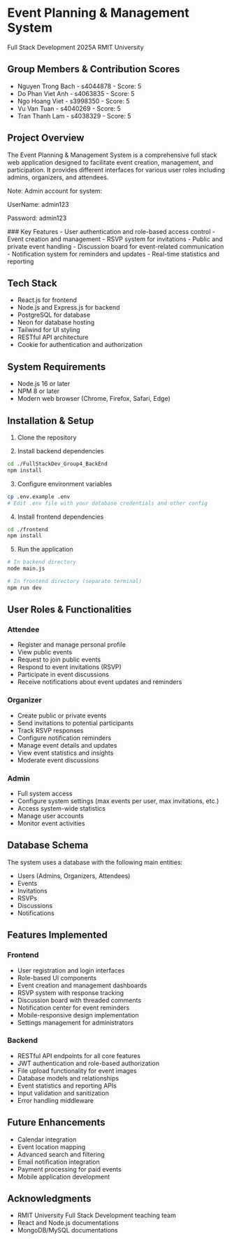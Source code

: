 # Event Planning & Management System

Full Stack Development 2025A
RMIT University

## Group Members & Contribution Scores
- Nguyen Trong Bach - s4044878 - Score: 5
- Do Phan Viet Anh - s4063835 - Score: 5
- Ngo Hoang Viet - s3998350 - Score: 5
- Vu Van Tuan - s4040269 - Score: 5
- Tran Thanh Lam - s4038329 - Score: 5

## Project Overview
The Event Planning & Management System is a comprehensive full stack web application designed to facilitate event creation, management, and participation. It provides different interfaces for various user roles including admins, organizers, and attendees.
<br>
<p>Note: Admin account for system:</p>
<p>UserName: admin123</p>
<p>Password: admin123</p>
### Key Features
- User authentication and role-based access control
- Event creation and management
- RSVP system for invitations
- Public and private event handling
- Discussion board for event-related communication
- Notification system for reminders and updates
- Real-time statistics and reporting

## Tech Stack
- React.js for frontend
- Node.js and Express.js for backend
- PostgreSQL for database
- Neon for database hosting
- Tailwind for UI styling
- RESTful API architecture
- Cookie for authentication and authorization

## System Requirements
- Node.js 16 or later
- NPM 8 or later
- Modern web browser (Chrome, Firefox, Safari, Edge)

## Installation & Setup

1. Clone the repository

2. Install backend dependencies
```bash
cd ./FullStackDev_Group4_BackEnd
npm install
```

3. Configure environment variables
```bash
cp .env.example .env
# Edit .env file with your database credentials and other config
```

4. Install frontend dependencies
```bash
cd ./frontend
npm install
```

5. Run the application
```bash
# In backend directory
node main.js

# In frontend directory (separate terminal)
npm run dev
```

## User Roles & Functionalities

### Attendee
- Register and manage personal profile
- View public events
- Request to join public events
- Respond to event invitations (RSVP)
- Participate in event discussions
- Receive notifications about event updates and reminders

### Organizer
- Create public or private events
- Send invitations to potential participants
- Track RSVP responses
- Configure notification reminders
- Manage event details and updates
- View event statistics and insights
- Moderate event discussions

### Admin
- Full system access
- Configure system settings (max events per user, max invitations, etc.)
- Access system-wide statistics
- Manage user accounts
- Monitor event activities

## Database Schema
The system uses a database with the following main entities:
- Users (Admins, Organizers, Attendees)
- Events
- Invitations
- RSVPs
- Discussions
- Notifications

## Features Implemented

### Frontend
- User registration and login interfaces
- Role-based UI components
- Event creation and management dashboards
- RSVP system with response tracking
- Discussion board with threaded comments
- Notification center for event reminders
- Mobile-responsive design implementation
- Settings management for administrators

### Backend
- RESTful API endpoints for all core features
- JWT authentication and role-based authorization
- File upload functionality for event images
- Database models and relationships
- Event statistics and reporting APIs
- Input validation and sanitization
- Error handling middleware

## Future Enhancements
- Calendar integration
- Event location mapping
- Advanced search and filtering
- Email notification integration
- Payment processing for paid events
- Mobile application development

## Acknowledgments
- RMIT University Full Stack Development teaching team
- React and Node.js documentations
- MongoDB/MySQL documentations
